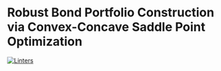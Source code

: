 # Robust Bond Portfolio Construction via Convex-Concave Saddle Point Optimization
[![Linters](https://github.com/cvxgrp/robust_bond_portfolio/actions/workflows/linter.yml/badge.svg)](https://github.com/cvxgrp/robust_bond_portfolio/actions/workflows/linter.yml)
